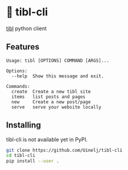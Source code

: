 # 🗿 tibl-cli

[tibl](https://github.com/Uinelj/tibl) python client

## Features 

```
Usage: tibl [OPTIONS] COMMAND [ARGS]...

Options:
  --help  Show this message and exit.

Commands:
  create  Create a new tibl site
  items   list posts and pages
  new     Create a new post/page
  serve   serve your website locally
```

## Installing

tibl-cli is not available yet in PyPI.

```bash
git clone https://github.com/Uinelj/tibl-cli
cd tibl-cli
pip install --user .
```
